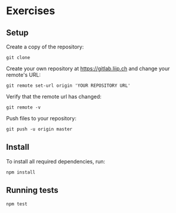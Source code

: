 # Exercises

## Setup

Create a copy of the repository:

    git clone

Create your own repository at https://gitlab.liip.ch and change your remote's URL:

    git remote set-url origin 'YOUR REPOSITORY URL'
    
Verify that the remote url has changed:

    git remote -v

Push files to your repository:

    git push -u origin master


## Install

To install all required dependencies, run:

    npm install
    
## Running tests

    npm test
    

